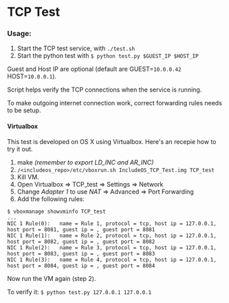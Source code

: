 # TCP Test

### Usage:
1. Start the TCP test service, with `./test.sh`
2. Start the python test with `$ python test.py $GUEST_IP $HOST_IP `

Guest and Host IP are optional (default are GUEST=`10.0.0.42` HOST=`10.0.0.1`).

Script helps verify the TCP connections when the service is running.

To make outgoing internet connection work, correct forwarding rules needs to be setup.

#### Virtualbox
This test is developed on OS X using Virtualbox. Here's an recepie how to try it out.

1. make *(remember to export LD_INC and AR_INC)*
2. `/<includeos_repo>/etc/vboxrun.sh IncludeOS_TCP_Test.img TCP_test`
3. Kill VM.
4. Open Virtualbox => TCP_test => Settings => Network
5. Change *Adapter 1* to use *NAT* => Advanced => Port Forwarding
6. Add the following rules:

```
$ vboxmanage showvminfo TCP_test
...
NIC 1 Rule(0):   name = Rule 1, protocol = tcp, host ip = 127.0.0.1, host port = 8081, guest ip = , guest port = 8081
NIC 1 Rule(1):   name = Rule 2, protocol = tcp, host ip = 127.0.0.1, host port = 8082, guest ip = , guest port = 8082
NIC 1 Rule(2):   name = Rule 3, protocol = tcp, host ip = 127.0.0.1, host port = 8083, guest ip = , guest port = 8083
NIC 1 Rule(3):   name = Rule 4, protocol = tcp, host ip = 127.0.0.1, host port = 8084, guest ip = , guest port = 8084
```

Now run the VM again (step 2).

To verify it: `$ python test.py 127.0.0.1 127.0.0.1`
